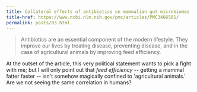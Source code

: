 ```yaml
---
title: Collateral effects of antibiotics on mammalian gut microbiomes
title-href: https://www.ncbi.nlm.nih.gov/pmc/articles/PMC3466501/
permalink: posts/83.html
---
```


> Antibiotics are an essential component of the modern lifestyle. They improve our lives by treating disease, preventing disease, and in the case of agricultural animals by improving feed efficiency.

At the outset of the article, this very political statement wants to pick a fight with me; but I will only point out that _feed efficiency_ -- getting a mammal fatter faster -- isn't somehow magically confined to 'agricultural animals.' Are we not seeing the same correlation in humans?